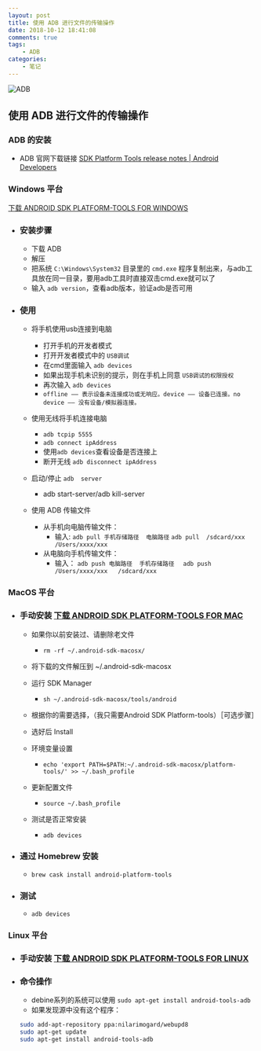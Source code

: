 ```yaml
---
layout: post
title: 使用 ADB 进行文件的传输操作
date: 2018-10-12 18:41:08
comments: true
tags:
    - ADB
categories:
    - 笔记
---
```


![ADB](https://s1.ax1x.com/2018/10/12/iNQUsS.png)

## 使用 ADB 进行文件的传输操作

### ADB 的安装

<!-- more -->

* ADB 官网下载链接
[SDK Platform Tools release notes | Android Developers](https://developer.android.com/studio/releases/platform-tools)

### Windows 平台
[下载 ANDROID SDK PLATFORM-TOOLS FOR WINDOWS](https://dl.google.com/android/repository/platform-tools-latest-windows.zip)

* ### 安装步骤    
    * 下载 ADB
    * 解压
    * 把系统 `C:\Windows\System32` 目录里的 `cmd.exe` 程序复制出来，与adb工具放在同一目录，要用adb工具时直接双击cmd.exe就可以了
    * 输入 `adb version`，查看adb版本，验证adb是否可用

* ### 使用
    * 将手机使用usb连接到电脑
        * 打开手机的开发者模式
        * 打开开发者模式中的 `USB调试`
        * 在cmd里面输入 `adb devices` 
        * 如果出现手机未识别的提示，则在手机上同意 `USB调试的权限授权`
        * 再次输入 `adb devices`
        * `offline —— 表示设备未连接成功或无响应。device —— 设备已连接。no device —— 没有设备/模拟器连接。`

    * 使用无线将手机连接电脑
        * `adb tcpip 5555`
        * `adb connect ipAddress`
        * 使用`adb devices`查看设备是否连接上
        * 断开无线 `adb disconnect ipAddress`
    * 启动/停止 `adb  server`
        * adb start-server/adb kill-server
        
    * 使用 ADB 传输文件
        * 从手机向电脑传输文件：
            * 输入: 
            `adb pull 手机存储路径  电脑路径`
            `adb pull  /sdcard/xxx  /Users/xxxx/xxx`
        * 从电脑向手机传输文件：
            * 输入：
            `adb push 电脑路径  手机存储路径  `
            `adb push  /Users/xxxx/xxx   /sdcard/xxx`


### MacOS 平台
* ### 手动安装 [下载 ANDROID SDK PLATFORM-TOOLS FOR MAC](https://dl.google.com/android/repository/platform-tools-latest-darwin.zip)

    * 如果你以前安装过、请删除老文件
        * `rm -rf ~/.android-sdk-macosx/`
    * 将下载的文件解压到 ~/.android-sdk-macosx

    * 运行 SDK Manager
        * `sh ~/.android-sdk-macosx/tools/android`
    * 根据你的需要选择，（我只需要Android SDK Platform-tools）［可选步骤］

    * 选好后 Install

    * 环境变量设置
        * `echo 'export PATH=$PATH:~/.android-sdk-macosx/platform-tools/' >> ~/.bash_profile`

    * 更新配置文件
        * `source ~/.bash_profile`

    * 测试是否正常安装
        * `adb devices`

* ### 通过 **Homebrew** 安装
    * `brew cask install android-platform-tools`

* ### 测试
    * `adb devices`
    

### Linux 平台
* ### 手动安装 [下载 ANDROID SDK PLATFORM-TOOLS FOR LINUX](https://dl.google.com/android/repository/platform-tools-latest-linux.zip)

* ### 命令操作
    * debine系列的系统可以使用 `sudo apt-get install android-tools-adb`
    * 如果发现源中没有这个程序：

    ```bash
    sudo add-apt-repository ppa:nilarimogard/webupd8
    sudo apt-get update
    sudo apt-get install android-tools-adb
    ```

